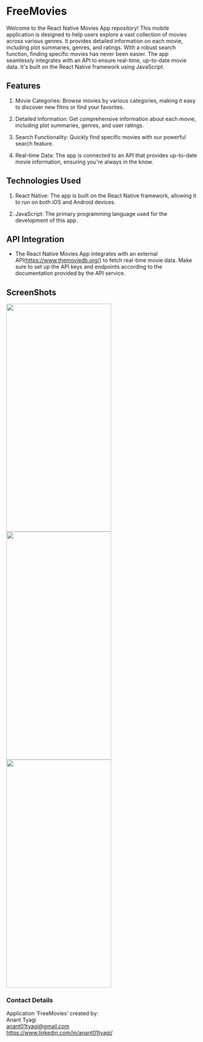 # FreeMovies

Welcome to the React Native Movies App repository! This mobile application is designed to help users explore a vast collection of movies across various genres. It provides detailed information on each movie, including plot summaries, genres, and ratings. With a robust search function, finding specific movies has never been easier. The app seamlessly integrates with an API to ensure real-time, up-to-date movie data. It's built on the React Native framework using JavaScript.  


## Features

1. Movie Categories: Browse movies by various categories, making it easy to discover new films or find your favorites.

2. Detailed Information: Get comprehensive information about each movie, including plot summaries, genres, and user ratings.

3. Search Functionality: Quickly find specific movies with our powerful search feature.

4. Real-time Data: The app is connected to an API that provides up-to-date movie information, ensuring you're always in the know.  



## Technologies Used

1. React Native: The app is built on the React Native framework, allowing it to run on both iOS and Android devices.

2. JavaScript: The primary programming language used for the development of this app.  


## API Integration

- The React Native Movies App integrates with an external API(https://www.themoviedb.org/) to fetch real-time movie data. Make sure to set up the API keys and endpoints according to the documentation provided by the API service.  


## ScreenShots





 <img src="https://github.com/anant01tyagi/FreeMovies/assets/80847886/5044c9fb-0f5e-488f-a27c-6b4c0967122d" width="276" height="600">    <img src="https://github.com/anant01tyagi/FreeMovies/assets/80847886/4945ca7d-b002-4cfe-98d7-2d875dcd94cc" width="276" height="600">   <img src="https://github.com/anant01tyagi/FreeMovies/assets/80847886/1d3d3d0a-bf2d-4ec8-9d1f-46f50737df8c" width="276" height="600"> 





### Contact Details
Application 'FreeMovies' created by:  
Anant Tyagi  
anant01tyagi@gmail.com  
https://www.linkedin.com/in/anant01tyagi/
